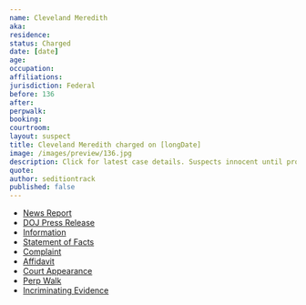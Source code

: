 ```yaml
---
name: Cleveland Meredith
aka:
residence: 
status: Charged
date: [date]
age: 
occupation:
affiliations:
jurisdiction: Federal
before: 136
after:
perpwalk:
booking: 
courtroom:
layout: suspect
title: Cleveland Meredith charged on [longDate]
image: /images/preview/136.jpg
description: Click for latest case details. Suspects innocent until proven guilty.
quote:
author: seditiontrack
published: false
---
```


- [News Report]()
- [DOJ Press Release]()
- [Information]()
- [Statement of Facts]()
- [Complaint]()
- [Affidavit]()
- [Court Appearance]()
- [Perp Walk]()
- [Incriminating Evidence]()
